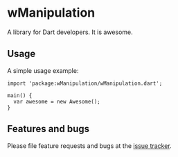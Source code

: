 # wManipulation

A library for Dart developers. It is awesome.

## Usage

A simple usage example:

    import 'package:wManipulation/wManipulation.dart';

    main() {
      var awesome = new Awesome();
    }

## Features and bugs

Please file feature requests and bugs at the [issue tracker][tracker].

[tracker]: http://example.com/issues/replaceme
